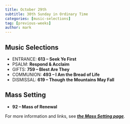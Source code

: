 ```yaml
---
title: October 29th 
subtitle: 30th Sunday in Ordinary Time
categories: [music-selections]
tag: [previous-weeks]
author: mark
---
```


## Music Selections

- ENTRANCE: **613 – Seek Ye First**
- PSALM: **Respond & Acclaim**
- GIFTS: **759 – Blest Are They**
- COMMUNION: **493 – I Am the Bread of Life**
- DISMISSAL: **619 – Though the Mountains May Fall**

## Mass Setting

- **92 – Mass of Renewal**

For more information and links, see _**[the Mass Setting page](/mass-setting/)**_.
